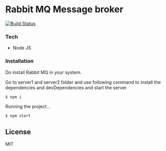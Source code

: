 # Rabbit MQ Message broker

[![Build Status](https://travis-ci.org/joemccann/dillinger.svg?branch=master)](https://travis-ci.org/joemccann/dillinger)


### Tech

* Node JS

### Installation

Do install Rabbit MQ in your system.

Go to server1 and server2 folder and use following command to install the dependencies and devDependencies and start the server.

```sh
$ npm i
```
Running the project...

```sh
$ npm start
```

License
----

MIT